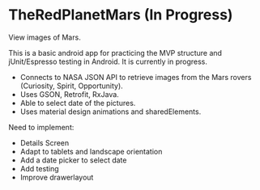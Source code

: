 # TheRedPlanetMars (In Progress)
View images of Mars.

This is a basic android app for practicing the MVP structure and jUnit/Espresso testing in Android. It is currently in progress.

 - Connects to NASA JSON API to retrieve images from the Mars rovers (Curiosity, Spirit, Opportunity).
 - Uses GSON, Retrofit, RxJava.
 - Able to select date of the pictures.
 - Uses material design animations and sharedElements. 
 
Need to implement:
 - Details Screen
 - Adapt to tablets and landscape orientation
 - Add a date picker to select date
 - Add testing 
 - Improve drawerlayout
 
 
